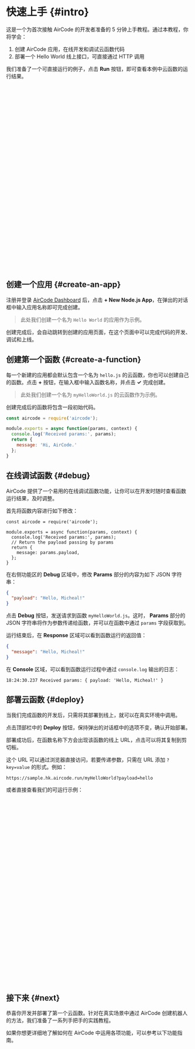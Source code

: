 # 快速上手 {#intro}

这是一个为首次接触 AirCode 的开发者准备的 5 分钟上手教程。通过本教程，你将学会：
1. 创建 AirCode 应用，在线开发和调试云函数代码
2. 部署一个 Hello World 线上接口，可直接通过 HTTP 调用

我们准备了一个可直接运行的例子，点击 **Run** 按钮，即可查看本例中云函数的运行结果。

<script setup>
import { useData } from 'vitepress';

const { isDark } = useData();
</script>

<iframe
  :src="`https://codesandbox.io/embed/hungry-chatterjee-c2yyux?fontsize=14&hidenavigation=1&codemirror=1&hidenavigation=1&theme=${isDark ? 'dark' : 'light'}`"
  style="width:100%; height:500px; border:0; border-radius: 4px; overflow:hidden;"
  title="hungry-chatterjee-c2yyux"
  allow="accelerometer; ambient-light-sensor; camera; encrypted-media; geolocation; gyroscope; hid; microphone; midi; payment; usb; vr; xr-spatial-tracking"
  sandbox="allow-forms allow-modals allow-popups allow-presentation allow-same-origin allow-scripts"
></iframe>

## 创建一个应用 {#create-an-app}

注册并登录 [AirCode Dashboard](https://aircode.io/dashboard) 后，点击 **+ New Node.js App**，在弹出的对话框中输入应用名称即可完成创建。

> 此处我们创建一个名为 `Hello World` 的应用作为示例。

<ACImage src="/_images/1668073287668.png" mode="light" />
<ACImage src="/_images/1671505257580.png" mode="dark" />

创建完成后，会自动跳转到创建的应用页面，在这个页面中可以完成代码的开发、调试和上线。

<ACImage src="/_images/1671505485031.png" mode="light" />
<ACImage src="/_images/1671505442147.png" mode="dark" />

## 创建第一个函数 {#create-a-function}

每一个新建的应用都会默认包含一个名为 `hello.js` 的云函数，你也可以创建自己的函数。点击 **+** 按钮，在输入框中输入函数名称，并点击 **✓** 完成创建。

> 此处我们创建一个名为 `myHelloWorld.js` 的云函数作为示例。

<ACImage src="/_images/1671505845666.png" mode="light" />
<ACImage src="/_images/1671505926961.png" mode="dark" />

创建完成后的函数将包含一段初始代码。

```js
const aircode = require('aircode');

module.exports = async function(params, context) {
  console.log('Received params:', params);
  return {
    message: 'Hi, AirCode.'
  };
}
```

## 在线调试函数 {#debug}

AirCode 提供了一个易用的在线调试函数功能，让你可以在开发时随时查看函数运行结果，及时调整。

首先将函数内容进行如下修改：

```js{7}
const aircode = require('aircode');

module.exports = async function(params, context) {
  console.log('Received params:', params);
  // Return the payload passing by params
  return {
    message: params.payload,
  };
}
```

在右侧功能区的 **Debug** 区域中，修改 **Params** 部分的内容为如下 JSON 字符串：

```json
{
  "payload": "Hello, Micheal!"
}
```

点击 **Debug** 按钮，发送请求到函数 `myHelloWorld.js`。这时， **Params** 部分的 JSON 字符串将作为参数传递给函数，并可以在函数中通过 `params` 字段获取到。

运行结束后，在 **Response** 区域可以看到函数运行的返回值：

```json
{
  "message": "Hello, Micheal!"
}
```

在 **Console** 区域，可以看到函数运行过程中通过 `console.log` 输出的日志：

```
18:24:30.237 Received params: { payload: 'Hello, Micheal!' }
```

<ACImage src="/_images/1671506066219.png" mode="light" />
<ACImage src="/_images/1671506114424.png" mode="dark" />

## 部署云函数 {#deploy}

当我们完成函数的开发后，只需将其部署到线上，就可以在真实环境中调用。

点击顶部栏中的 **Deploy** 按钮，保持弹出的对话框中的选项不变，确认开始部署。

<ACImage src="/_images/1671506272223.png" mode="light" />
<ACImage src="/_images/1671506314802.png" mode="dark" />

部署成功后，在函数名称下方会出现该函数的线上 URL，点击可以将其复制到剪切板。

<ACImage src="/_images/1671506405456.png" mode="light" />
<ACImage src="/_images/1671506377900.png" mode="dark" />

这个 URL 可以通过浏览器直接访问，若要传递参数，只需在 URL 添加 `?key=value` 的形式。例如：

```
https://sample.hk.aircode.run/myHelloWorld?payload=hello
```

或者直接查看我们的可运行示例：

<iframe
  :src="`https://codesandbox.io/embed/hungry-chatterjee-c2yyux?fontsize=14&hidenavigation=1&codemirror=1&hidenavigation=1&theme=${isDark ? 'dark' : 'light'}`"
  style="width:100%; height:500px; border:0; border-radius: 4px; overflow:hidden;"
  title="hungry-chatterjee-c2yyux"
  allow="accelerometer; ambient-light-sensor; camera; encrypted-media; geolocation; gyroscope; hid; microphone; midi; payment; usb; vr; xr-spatial-tracking"
  sandbox="allow-forms allow-modals allow-popups allow-presentation allow-same-origin allow-scripts"
></iframe>

## 接下来 {#next}

恭喜你开发并部署了第一个云函数。针对在真实场景中通过 AirCode 创建机器人的方法，我们准备了一系列手把手的实践教程。

<ListBoxContainer>
<ListBox
  title="开发飞书 ChatGPT 机器人"
  link="/tutorials/feishu-chatgpt"
  description="开发一个飞书机器人，不仅可以对话聊天，还可以接入 ChatGPT，变为一个智能助理。"
/>
<ListBox
  title="将 Siri 接入 ChatGPT"
  link="/tutorials/siri-chatgpt"
  description="将 Siri 接入 ChatGPT，直接语音唤醒，并且支持连续对话"
/>
</ListBoxContainer>

如果你想更详细地了解如何在 AirCode 中运用各项功能，可以参考以下功能指南。

<ListBoxContainer>
<ListBox
  title="云函数"
  link="/guide/functions/"
  description="使用 Node.js 编写代码，在线测试并极速发布为线上接口"
/>
<ListBox
  title="数据库"
  link="/guide/database/"
  description="直接在云函数中调用接口，完成增删改查或更高级的数据操作"
/>
<ListBox
  title="文件存储"
  link="/guide/files/"
  description="上传、下载、删除文件，都只需要一行代码，还有自带的 CDN 加速功能"
/>
<ListBox
  title="资源限制"
  link="/about/limits"
  description="查看不同套餐情况下资源数限制，以及如何更改或提高限额"
/>
</ListBoxContainer>
